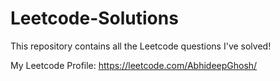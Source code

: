 # Leetcode-Solutions
This repository contains all the Leetcode questions I've solved!

My Leetcode Profile: https://leetcode.com/AbhideepGhosh/
